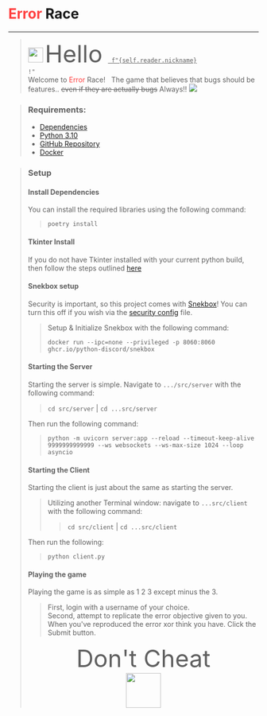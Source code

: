 [GitHub URL]: https://github.com/mkadiya20/heroic-hydra.git
[Python]: https://www.python.org/downloads/release/python-3100/
[Project Dependencies]: https://github.com/mkadiya20/heroic-hydra/blob/67f188d0a955d1ae60e08e426ccc68b27ff27e15/poetry.lock
[Docker URL]: https://docs.docker.com/desktop/
# <font color="#FF4040"> Error </font> Race

---
> <img src = "https://i1.theportalwiki.net/img/thumb/9/92/Bendy.png/120px-Bendy.png" width="30"> <font size="100"> Hello</font> <code> <u> f"{self.reader.nickname}</u> !"</code>
> <br> Welcome to <font color="#FF4040"> Error </font> Race!   The game that believes that bugs should be features.. <s>even if they are actually bugs</s> Always!!
> <img src="https://www.pythondiscord.com/static/images/events/summer_code_jam_2022/site_banner.png">

> ### Requirements:
> - [Dependencies][Project Dependencies]
> - [Python 3.10][Python]
> - [GitHub Repository][GitHub URl]
> - [Docker][Docker URl]

> ### Setup
> #### Install Dependencies
> You can install the required libraries using the following command:
>  > ```commandline
>  > poetry install
> > ```
>
> #### Tkinter Install
> If you do not have Tkinter installed with your current python build, then follow the steps outlined [here](https://tkdocs.com/tutorial/install.html)
> #### Snekbox setup
> Security is important, so this project comes with [Snekbox](https://github.com/python-discord/snekbox)! You can turn this off if you wish via the [security config](https://github.com/mkadiya20/heroic-hydra/blob/fbeeb8492af96d7b26aa74c5e22a1fc564a5f4e4/src/server/security_config.py) file.
> > Setup & Initialize Snekbox with the following command:
> > ```commandline
> > docker run --ipc=none --privileged -p 8060:8060 ghcr.io/python-discord/snekbox
> > ```
> #### Starting the Server
> Starting the server is simple. Navigate to ``.../src/server`` with the following command: 
> > ```cd src/server``` | ```cd ...src/server```
> 
> Then run the following command:
> > ```commandline
> > python -m uvicorn server:app --reload --timeout-keep-alive 9999999999999 --ws websockets --ws-max-size 1024 --loop asyncio
> > ```
> #### Starting the Client
> Starting the client is just about the same as starting the server. 
> > Utilizing another Terminal window: navigate to ``...src/client`` with the following command:
> > > ```cd src/client``` | ```cd ...src/client```
>
> Then run the following:
> > ```commandline
> > python client.py
> > ```
> #### Playing the game
> Playing the game is as simple as 1 2 3 except minus the 3. 
> > First, login with a username of your choice.\
> > Second, attempt to replicate the error objective given to you. When you've reproduced the error xor think you have. Click the Submit button.
> <center> <font size="044"> Don't Cheat </font> <center> </center> 
> <center> <img src="https://i1.theportalwiki.net/img/thumb/9/9d/AngerCore.png/250px-AngerCore.png" width="70"> </center> </center>
